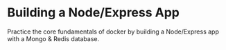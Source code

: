 # Building a Node/Express App 

Practice the core fundamentals of docker by building a Node/Express app with a Mongo & Redis database.